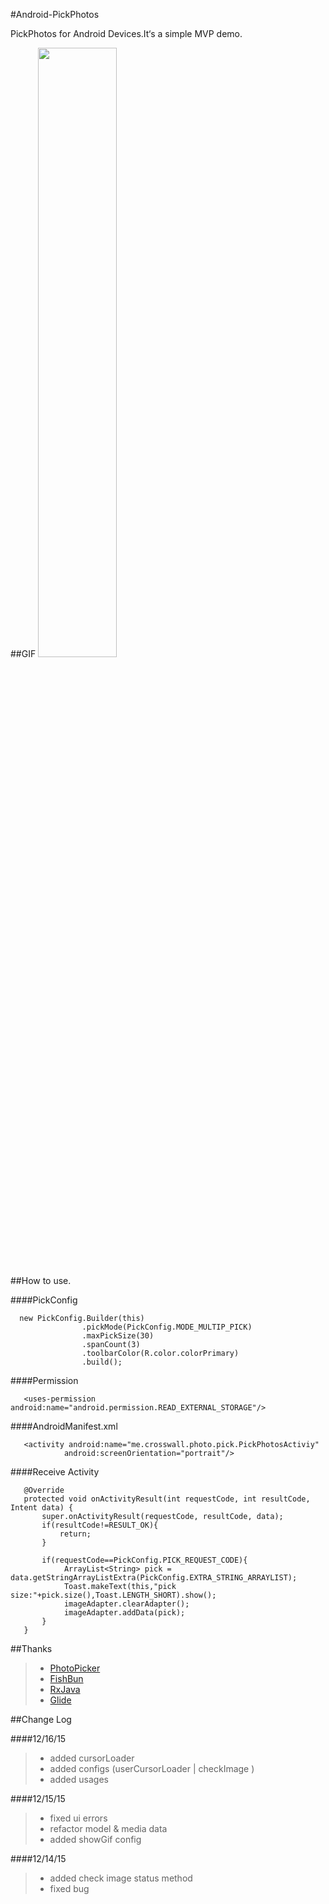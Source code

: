 #Android-PickPhotos

PickPhotos for Android Devices.It‘s a simple MVP demo. 

##GIF
<img src="https://github.com/crosswall/Android-PickPhotos/blob/master/art/pickphotos.gif" width="50%" height="50%">

##How to use.

####PickConfig

```code
  new PickConfig.Builder(this)
                .pickMode(PickConfig.MODE_MULTIP_PICK)
                .maxPickSize(30)
                .spanCount(3)
                .toolbarColor(R.color.colorPrimary)
                .build();
```
####Permission

```code
   <uses-permission android:name="android.permission.READ_EXTERNAL_STORAGE"/>
```
####AndroidManifest.xml
```code
   <activity android:name="me.crosswall.photo.pick.PickPhotosActiviy"
            android:screenOrientation="portrait"/>
```

####Receive Activity
```code
   @Override
   protected void onActivityResult(int requestCode, int resultCode, Intent data) {
       super.onActivityResult(requestCode, resultCode, data);
       if(resultCode!=RESULT_OK){
           return;
       }

       if(requestCode==PickConfig.PICK_REQUEST_CODE){
            ArrayList<String> pick = data.getStringArrayListExtra(PickConfig.EXTRA_STRING_ARRAYLIST);
            Toast.makeText(this,"pick size:"+pick.size(),Toast.LENGTH_SHORT).show();
            imageAdapter.clearAdapter();
            imageAdapter.addData(pick);
       }
   }
```
##Thanks 
>* [PhotoPicker](https://github.com/donglua/PhotoPicker) 
>* [FishBun](https://github.com/sangcomz/FishBun)
>* [RxJava](https://github.com/ReactiveX/RxJava)
>* [Glide](https://github.com/bumptech/glide)

##Change Log

####12/16/15
>* added cursorLoader 
>* added configs (userCursorLoader | checkImage )
>* added usages

####12/15/15
>* fixed ui errors
>* refactor model & media data
>* added showGif config

####12/14/15
>* added check image status method
>* fixed bug



